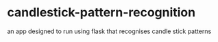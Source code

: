 # candlestick-pattern-recognition
an app designed to run using flask that recognises candle stick patterns
